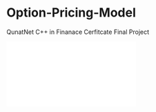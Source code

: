 # Option-Pricing-Model
QunatNet C++ in Finanace Cerfitcate Final Project

![certificate](QuantNet-certificate.pdf)
